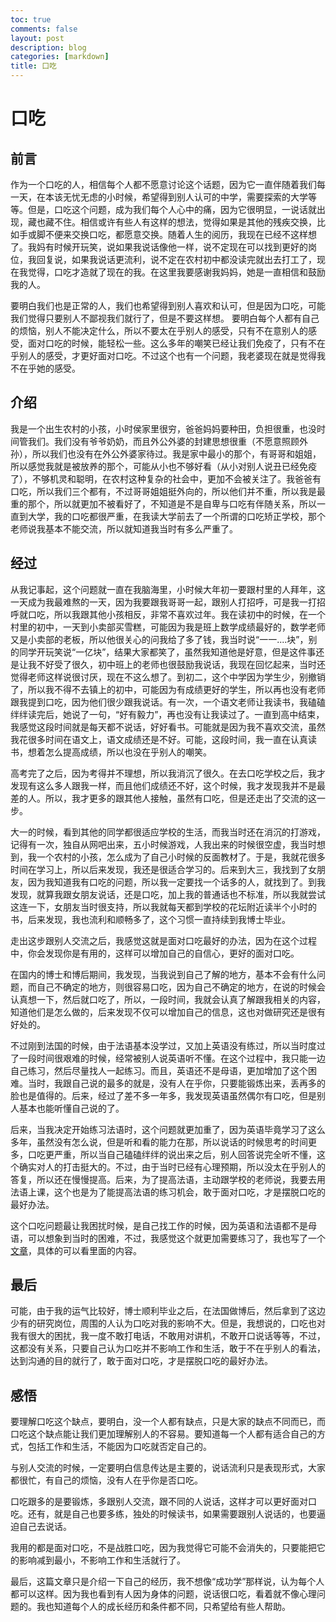 ```yaml
---
toc: true
comments: false
layout: post
description: blog
categories: [markdown]
title: 口吃
---
```

# 口吃

## 前言

作为一个口吃的人，相信每个人都不愿意讨论这个话题，因为它一直伴随着我们每一天，在本该无忧无虑的小时候，希望得到别人认可的中学，需要探索的大学等等。但是，口吃这个问题，成为我们每个人心中的痛，因为它很明显，一说话就出现，藏也藏不住。相信或许有些人有这样的想法，觉得如果是其他的残疾交换，比如手或脚不便来交换口吃，都愿意交换。随着人生的阅历，我现在已经不这样想了。我妈有时候开玩笑，说如果我说话像他一样，说不定现在可以找到更好的岗位，我回复说，如果我说话更流利，说不定在农村初中都没读完就出去打工了，现在我觉得，口吃才造就了现在的我。在这里我要感谢我妈妈，她是一直相信和鼓励我的人。

要明白我们也是正常的人，我们也希望得到别人喜欢和认可，但是因为口吃，可能我们觉得只要别人不鄙视我们就行了，但是不要这样想。 要明白每个人都有自己的烦恼，别人不能决定什么，所以不要太在乎别人的感受，只有不在意别人的感受，面对口吃的时候，能轻松一些。这么多年的嘲笑已经让我们免疫了，只有不在乎别人的感受，才更好面对口吃。不过这个也有一个问题，我老婆现在就是觉得我不在乎她的感受。

## 介绍

我是一个出生农村的小孩，小时侯家里很穷，爸爸妈妈要种田，负担很重，也没时间管我们。我们没有爷爷奶奶，而且外公外婆的封建思想很重（不愿意照顾外孙），所以我们也没有在外公外婆家待过。我是家中最小的那个，有哥哥和姐姐，所以感觉我就是被放养的那个，可能从小也不够好看（从小对别人说丑已经免疫了），不够机灵和聪明，在农村这种复杂的社会中，更加不会被关注了。我爸爸有口吃，所以我们三个都有，不过哥哥姐姐挺外向的，所以他们并不重，所以我是最重的那个，所以就更加不被看好了，不知道是不是自卑与口吃有伴随关系，所以一直到大学，我的口吃都很严重，在我读大学前去了一个所谓的口吃矫正学校，那个老师说我基本不能交流，所以就知道我当时有多么严重了。

## 经过

从我记事起，这个问题就一直在我脑海里，小时候大年初一要跟村里的人拜年，这一天成为我最难熬的一天，因为我要跟我哥哥一起，跟别人打招呼，可是我一打招呼就口吃，所以我跟其他小孩相反，非常不喜欢过年。我在读初中的时候，在一个村里的初中，一天到小卖部买雪糕，可能因为我是班上数学成绩最好的，数学老师又是小卖部的老板，所以他很关心的问我给了多了钱，我当时说“一一....块”，别的同学开玩笑说“一亿块”，结果大家都笑了，虽然我知道他是好意，但是这件事还是让我不好受了很久，初中班上的老师也很鼓励我说话，我现在回忆起来，当时还觉得老师这样说很讨厌，现在不这么想了。到初二，这个中学因为学生少，别撤销了，所以我不得不去镇上的初中，可能因为有成绩更好的学生，所以再也没有老师跟我提到口吃，因为他们很少跟我说话。有一次，一个语文老师让我读书，我磕磕绊绊读完后，她说了一句，“好有毅力”，再也没有让我读过了。一直到高中结束，我感觉这段时间就是每天都不说话，好好看书。可能就是因为我不喜欢交流，虽然我花很多时间在语文上，语文成绩还是不好。可能，这段时间，我一直在认真读书，想着怎么提高成绩，所以也没在乎别人的嘲笑。

高考完了之后，因为考得并不理想，所以我消沉了很久。在去口吃学校之后，我才发现有这么多人跟我一样，而且他们成绩还不好，这个时候，我才发现我并不是最差的人。所以，我才更多的跟其他人接触，虽然有口吃，但是还走出了交流的这一步。

大一的时候，看到其他的同学都很适应学校的生活，而我当时还在消沉的打游戏，记得有一次，独自从网吧出来，五小时候游戏，人我出来的时候很空虚，我当时想到，我一个农村的小孩，怎么成为了自己小时候的反面教材了。于是，我就花很多时间在学习上，所以后来发现，我还是很适合学习的。后来到大三，我找到了女朋友，因为我知道我有口吃的问题，所以我一定要找一个话多的人，就找到了。到我发现，就算我跟女朋友说话，还是口吃，加上我的普通话也不标准，所以我就尝试这连一下，女朋友当时很支持，所以我就每天都到学校的花坛附近读半个小时的书，后来发现，我也流利和顺畅多了，这个习惯一直持续到我博士毕业。

走出这步跟别人交流之后，我感觉这就是面对口吃最好的办法，因为在这个过程中，你会发现你是有用的，这样可以增加自己的自信心，更好的面对口吃。

在国内的博士和博后期间，我发现，当我说到自己了解的地方，基本不会有什么问题，而自己不确定的地方，则很容易口吃，因为自己不确定的地方，在说的时候会认真想一下，然后就口吃了，所以，一段时间，我就会认真了解跟我相关的内容，知道他们是怎么做的，后来发现不仅可以增加自己的信息，这也对做研究还是很有好处的。

不过刚到法国的时候，由于法语基本没学过，又加上英语没有练过，所以当时度过了一段时间很艰难的时候，经常被别人说英语听不懂。在这个过程中，我只能一边自己练习，然后尽量找人一起练习。而且，英语还不是母语，更加增加了这个困难。当时，我跟自己说的最多的就是，没有人在乎你，只要能锻炼出来，丢再多的脸也是值得的。后来，经过了差不多一年多，我发现英语虽然偶尔有口吃，但是别人基本也能听懂自己说的了。

后来，当我决定开始练习法语时，这个问题就更加重了，因为英语毕竟学习了这么多年，虽然没有怎么说，但是听和看的能力在那，所以说话的时候思考的时间更多，口吃更严重，所以当自己磕磕绊绊的说出来之后，别人回答说完全听不懂，这个确实对人的打击挺大的。不过，由于当时已经有心理预期，所以没太在乎别人的答复，所以还在慢慢提高。后来，为了提高法语，主动跟学校的老师说，我要去用法语上课，这个也是为了能提高法语的练习机会，敢于面对口吃，才是摆脱口吃的最好办法。

这个口吃问题最让我困扰时候，是自己找工作的时候，因为英语和法语都不是母语，可以想象到当时的困难，不过，我感觉这个就更加需要练习了，我也写了一个[文章](https://zhuanlan.zhihu.com/p/661434433)，具体的可以看里面的内容。

## 最后

可能，由于我的运气比较好，博士顺利毕业之后，在法国做博后，然后拿到了这边少有的研究岗位，周围的人认为口吃对我的影响不大。但是，我想说的，口吃也对我有很大的困扰，我一度不敢打电话，不敢用对讲机，不敢开口说话等等，不过，这都没有关系，只要自己认为口吃并不影响工作和生活，敢于不在乎别人的看法，达到沟通的目的就行了，敢于面对口吃，才是摆脱口吃的最好办法。

## 感悟

要理解口吃这个缺点，要明白，没一个人都有缺点，只是大家的缺点不同而已，而口吃这个缺点能让我们更加理解别人的不容易。要知道每一个人都有适合自己的方式，包括工作和生活，不能因为口吃就否定自己的。

与别人交流的时候，一定要明白信息传达是主要的，说话流利只是表现形式，大家都很忙，有自己的烦恼，没有人在乎你是否口吃。

口吃跟多的是要锻炼，多跟别人交流，跟不同的人说话，这样才可以更好面对口吃。还有，就是自己也要多练，独处的时候读书，如果需要跟别人说话的，也要逼迫自己去说话。

我用的都是面对口吃，不是战胜口吃，因为我觉得它可能不会消失的，只要能把它的影响减到最小，不影响工作和生活就行了。

最后，这篇文章只是介绍一下自己的经历，我不想像“成功学”那样说，认为每个人都可以这样。因为我也看到有人因为身体的问题，说话很口吃，看着就不像心理问题的。我也知道每个人的成长经历和条件都不同，只希望给有些人帮助。











